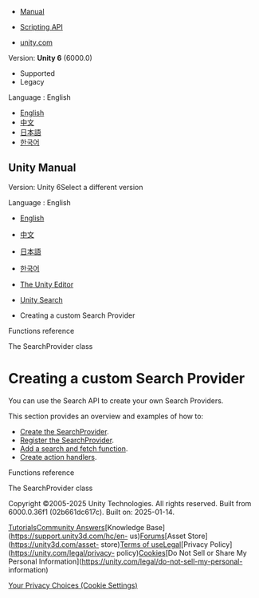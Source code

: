 [](https://docs.unity3d.com)

  * [Manual](../Manual/index.html)
  * [Scripting API](../ScriptReference/index.html)

  * [unity.com](https://unity.com/)

Version: **Unity 6** (6000.0)

  * Supported
  * Legacy

Language : English

  * [English](/Manual/api.html)
  * [中文](/cn/current/Manual/api.html)
  * [日本語](/ja/current/Manual/api.html)
  * [한국어](/kr/current/Manual/api.html)

[](https://docs.unity3d.com)

## Unity Manual

Version: Unity 6Select a different version

Language : English

  * [English](/Manual/api.html)
  * [中文](/cn/current/Manual/api.html)
  * [日本語](/ja/current/Manual/api.html)
  * [한국어](/kr/current/Manual/api.html)

  * [The Unity Editor](unity-editor.html)
  * [Unity Search](search-overview.html)
  * Creating a custom Search Provider

[](search-expression-functions-ref.html)

Functions reference

[](api-search-provider-class.html)

The SearchProvider class

# Creating a custom Search Provider

You can use the Search API to create your own Search Providers.

This section provides an overview and examples of how to:

  * [Create the SearchProvider](api-search-provider-class.html).
  * [Register the SearchProvider](api-register-provider.html).
  * [Add a search and fetch function](api-searching.html).
  * [Create action handlers](api-action-handler.html).

[](search-expression-functions-ref.html)

Functions reference

[](api-search-provider-class.html)

The SearchProvider class

Copyright ©2005-2025 Unity Technologies. All rights reserved. Built from
6000.0.36f1 (02b661dc617c). Built on: 2025-01-14.

[Tutorials](https://learn.unity.com/)[Community
Answers](https://answers.unity3d.com)[Knowledge
Base](https://support.unity3d.com/hc/en-
us)[Forums](https://forum.unity3d.com)[Asset Store](https://unity3d.com/asset-
store)[Terms of
use](https://docs.unity3d.com/Manual/TermsOfUse.html)[Legal](https://unity.com/legal)[Privacy
Policy](https://unity.com/legal/privacy-
policy)[Cookies](https://unity.com/legal/cookie-policy)[Do Not Sell or Share
My Personal Information](https://unity.com/legal/do-not-sell-my-personal-
information)

[Your Privacy Choices (Cookie Settings)](javascript:void\(0\);)

